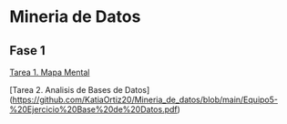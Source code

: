 # Mineria de Datos

## Fase 1

[Tarea 1. Mapa Mental](https://github.com/lluviaeliiza/Mineria-de-Datos/blob/main/MapaMental1_1821636.pdf)

[Tarea 2. Analisis de Bases de Datos] (https://github.com/KatiaOrtiz20/Mineria_de_datos/blob/main/Equipo5-%20Ejercicio%20Base%20de%20Datos.pdf)
